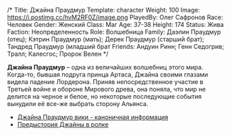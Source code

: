 /*
Title: Джайна Праудмур
Template: character
Weight: 100
Image: https://i.postimg.cc/hvM2RF0Z/image.png
PlayedBy: Олег Сафронов
Race: Человек
Gender: Женский
Class: Маг
Age: 37-38
Height: 174
Status: Жива
Faction: Неопределенность
Role: Волшебница
Family: Даэлин Праудмур (отец); Кэтрин Праудмур (мать); Дерек Праудмур (старший брат); Тандред Праудмур (младший брат
Friends: Андуин Ринн; Генн Седогрив; Тралл; Калесгос; Пророк Велен
*/

**Джайна Праудмур** – одна из величайших волшебниц этого мира. Когда-то, бывшая подруга принца Артаса, Джайна своими глазами видела падение Лордерона. Приняв непосредственное участие в Третьей войне и обороне Мирового древа, она поняла, что мир не делится на черное и белое, но некоторые последующие события вынудили её все-же выбрать сторону Альянса.

- [Джайна Праудмур вики - каноничная информация](https://wowwiki.fandom.com/ru/wiki/%D0%94%D0%B6%D0%B0%D0%B9%D0%BD%D0%B0_%D0%9F%D1%80%D0%B0%D1%83%D0%B4%D0%BC%D1%83%D1%80)
- [Предыстория Джайны в ролке](/events/jaina-prehistory)